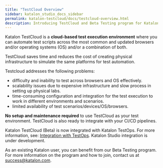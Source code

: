 ```yaml
---
title: "TestCloud Overview"
sidebar: katalon_studio_docs_sidebar
permalink: katalon-testcloud/docs/testcloud-overview.html
description: Introducing TestCloud and Beta Testing program for Katalon users
---
```


Katalon TestCloud is a **cloud-based test execution environment** where you can automate test scripts across the most common and updated browsers and/or operating systems (OS) and/or a combination of both.

TestCloud saves time and reduces the cost of creating physical infrastructure to simulate the same platforms for test automation.

Testcloud addresses the following problems:

* difficulty and inability to test across browsers and OS effectively.
* scalability issues due to expensive infrastructure and slow process in setting up physical labs.
* time-consuming configuration and integration for the test execution to work in different environments and scenarios.
* limited availability of test scenarios/devices/OS/browsers.

**No setup and maintenance required** to use TestCloud as your test environment. TestCloud is also ready to integrate with your CI/CD pipelines.

Katalon TestCloud (Beta) is now integrated with Katalon TestOps. For more information, see: [Integration with TestOps](https://docs.katalon.com/katalon-testcloud/docs/integrate-testcloud-with-testops.html). Katalon Studio integration is under development.

As an existing Katalon user, you can benefit from our Beta Testing program. For more information on the program and how to join, contact us at success@katalon.com.  
